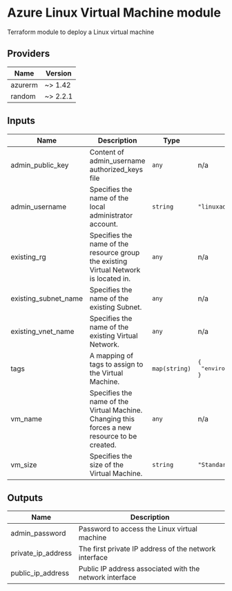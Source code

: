 # Azure Linux Virtual Machine module
Terraform module to deploy a Linux virtual machine

## Providers

| Name | Version |
|------|---------|
| azurerm | ~> 1.42 |
| random | ~> 2.2.1 |

## Inputs

| Name | Description | Type | Default | Required |
|------|-------------|------|---------|:-----:|
| admin\_public\_key | Content of admin\_username authorized\_keys file | `any` | n/a | yes |
| admin\_username | Specifies the name of the local administrator account. | `string` | `"linuxadmin"` | no |
| existing\_rg | Specifies the name of the resource group the existing Virtual Network is located in. | `any` | n/a | yes |
| existing\_subnet\_name | Specifies the name of the existing Subnet. | `any` | n/a | yes |
| existing\_vnet\_name | Specifies the name of the existing Virtual Network. | `any` | n/a | yes |
| tags | A mapping of tags to assign to the Virtual Machine. | `map(string)` | <pre>{<br>  "environment": "development"<br>}<br></pre> | no |
| vm\_name | Specifies the name of the Virtual Machine. Changing this forces a new resource to be created. | `any` | n/a | yes |
| vm\_size | Specifies the size of the Virtual Machine. | `string` | `"Standard_DS1_v2"` | no |

## Outputs

| Name | Description |
|------|-------------|
| admin\_password | Password to access the Linux virtual machine |
| private\_ip\_address | The first private IP address of the network interface |
| public\_ip\_address | Public IP address associated with the network interface |
